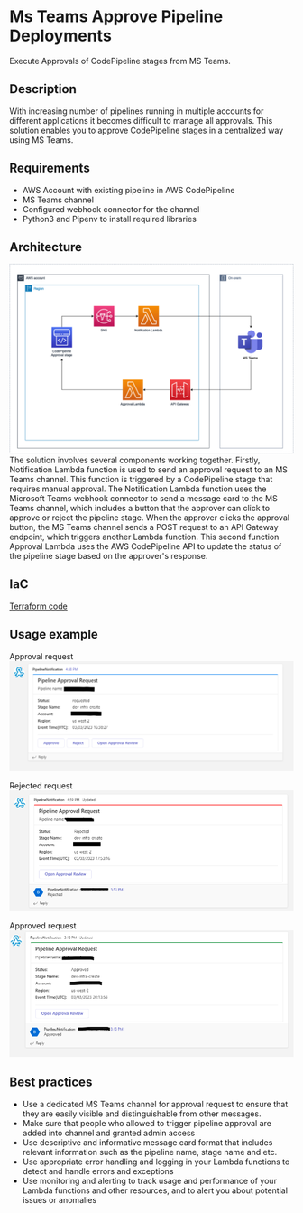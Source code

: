 # Ms Teams Approve Pipeline Deployments

Execute Approvals of CodePipeline stages from MS Teams.

## Description

With increasing number of pipelines running in multiple accounts for different applications it becomes difficult to manage all approvals. This solution enables you to approve CodePipeline stages in a centralized way using MS Teams. 

## Requirements
  - AWS Account with existing pipeline in AWS CodePipeline
  - MS Teams channel
  - Configured webhook connector for the channel
  - Python3 and Pipenv to install required libraries

## Architecture
![approval-notification](img/approval-notification.png)
The solution involves several components working together. 
Firstly, Notification Lambda function is used to send an approval request to an MS Teams channel. This function is triggered by a CodePipeline stage that requires manual approval. The Notification Lambda function uses the Microsoft Teams webhook connector to send a message card to the MS Teams channel, which includes a button that the approver can click to approve or reject the pipeline stage. When the approver clicks the approval button, the MS Teams channel sends a POST request to an API Gateway endpoint, which triggers another Lambda function. This second function Approval Lambda uses the AWS CodePipeline API to update the status of the pipeline stage based on the approver's response.

## IaC
[Terraform code](infra/terraform/README.md)

## Usage example
Approval request
![approval-request](img/approval_request.png)

Rejected request
![rejected-request](img/rejected.png)

Approved request
![rejected-request](img/approved.png)

## Best practices
- Use a dedicated MS Teams channel for approval request to ensure that they are easily visible and distinguishable from other messages.
- Make sure that people who allowed to trigger pipeline approval are added into channel and granted admin access
- Use descriptive and informative message card format that includes relevant information such as the pipeline name, stage name and etc.
- Use appropriate error handling and logging in your Lambda functions to detect and handle errors and exceptions
- Use monitoring and alerting to track usage and performance of your Lambda functions and other resources, and to alert you about potential issues or anomalies

